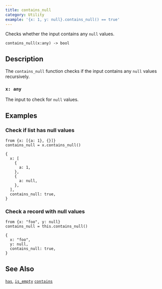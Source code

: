 ```yaml
---
title: contains_null
category: Utility
example: '{x: 1, y: null}.contains_null() == true'
---
```


Checks whether the input contains any `null` values.

```tql
contains_null(x:any) -> bool
```

## Description

The `contains_null` function checks if the input contains any `null` values
recursively.

### `x: any`

The input to check for `null` values.

## Examples

### Check if list has null values

```tql
from {x: [{a: 1}, {}]}
contains_null = x.contains_null()
```

```tql
{
  x: [
    {
      a: 1,
    },
    {
      a: null,
    },
  ],
  contains_null: true,
}
```

### Check a record with null values

```tql
from {x: "foo", y: null}
contains_null = this.contains_null()
```

```tql
{
  x: "foo",
  y: null,
  contains_null: true,
}
```

## See Also

[`has`](/reference/functions/has),
[`is_empty`](/reference/functions/is_empty)
[`contains`](/reference/functions/contains)
